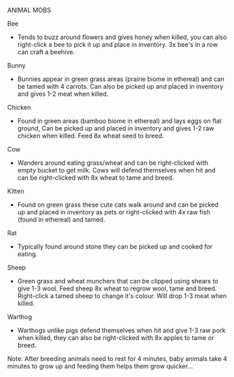 
ANIMAL MOBS

Bee

- Tends to buzz around flowers and gives honey when killed, you can also right-click a bee to pick it up and place in inventory. 3x bee's in a row can craft a beehive.

Bunny

- Bunnies appear in green grass areas (prairie biome in ethereal) and can be tamed with 4 carrots. Can also be picked up and placed in inventory and gives 1-2 meat when killed.

Chicken

- Found in green areas (bamboo biome in ethereal) and lays eggs on flat ground, Can be picked up and placed in inventory and gives 1-2 raw chicken when killed. Feed 8x wheat seed to breed.

Cow

- Wanders around eating grass/wheat and can be right-clicked with empty bucket to get milk. Cows will defend themselves when hit and can be right-clicked with 8x wheat to tame and breed.

Kitten

- Found on green grass these cute cats walk around and can be picked up and placed in inventory as pets or right-clicked with 4x raw fish (found in ethereal) and tamed.

Rat

- Typically found around stone they can be picked up and cooked for eating.

Sheep

- Green grass and wheat munchers that can be clipped using shears to give 1-3 wool. Feed sheep 8x wheat to regrow wool, tame and breed.  Right-click a tamed sheep to change it's colour.  Will drop 1-3 meat when killed.

Warthog

- Warthogs unlike pigs defend themselves when hit and give 1-3 raw pork when killed, they can also be right-clicked with 8x apples to tame or breed.

Note: After breeding animals need to rest for 4 minutes, baby animals take 4 minutes to grow up and feeding them helps them grow quicker...
